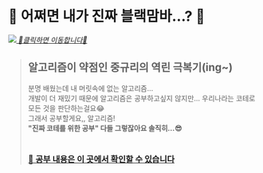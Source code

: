 # 🐍 어쩌면 내가 진짜 블랙맘바…? 🐍
<a href="https://www.youtube.com/watch?v=lgyTQOv64Uc" target="_blank"><img src="https://user-images.githubusercontent.com/44965706/155647246-2d27751a-0c58-4aac-98d2-92df52fa345b.gif">
*💃클릭하면 이동합니다💃*</a><br/>

> ## 알고리즘이 약점인 중규리의 역린 극복기(ing~)
> 분명 배웠는데 내 머릿속에 없는 알고리즘…<br/>
> 개발이 더 재밌기 때문에 알고리즘은 공부하고싶지 않지만… 우리나라는 코테로 모든 것을 판단하는걸요😂<br/>
> 그래서 공부할게요,, 알고리즘!<br/>
> <strong>"진짜 코테를 위한 공부" 다들 그렇잖아요 솔직히…😎</strong><br/><br/>
> ### <a href="https://blog.naver.com/igun0423">📢 공부 내용은 이 곳에서 확인할 수 있습니다</a>
